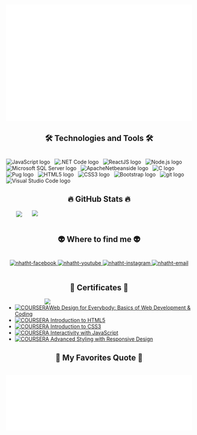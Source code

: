 <!-- Trungquandev -->
<a href="#" target="_blank">
  <img src="svg/nhatht.svg" width="1200" alt="nhatht-official" />
</a>

<h2 align="center">🛠 Technologies and Tools 🛠</h2>
<br>
<!-- https://simpleicons.org/ -->
<span><img src="https://img.shields.io/badge/JavaScript-282C34?logo=javascript&logoColor=F7DF1E" alt="JavaScript logo" title="JavaScript" height="25" /></span>
&nbsp;
<span><img src="https://img.shields.io/badge/.NET-282C34?logo=dotnet&logoColor=#512BD4" alt=".NET Code logo" title=".NET Code" height="25" /></span>
&nbsp;
<span><img src="https://img.shields.io/badge/ReactJS-282C34?logo=react&logoColor=61DAFB" alt="ReactJS logo" title="ReactJS" height="25" /></span>
&nbsp;
<span><img src="https://img.shields.io/badge/Node.js-282C34?logo=node.js&logoColor=00F200" alt="Node.js logo" title="Node.js" height="25" /></span>
&nbsp;
<span><img src="https://img.shields.io/badge/Microsoft SQL Server-282C34?logo=microsoftsqlserver&logoColor=#CC2927" alt="Microsoft SQL Server logo" title="Microsoft SQL Server" height="25" /></span>
&nbsp;
<span><img src="https://img.shields.io/badge/Netbean-282C34?logo=apachenetbeanside&logoColor=#1B6AC6" alt="ApacheNetbeanside logo" title="ApacheNetbeanside" height="25" /></span>
&nbsp;
<span><img src="https://img.shields.io/badge/C-282C34?logo=c&logoColor=#A8B9CC" alt="C logo" title="C" height="25" /></span>
&nbsp;
<span><img src="https://img.shields.io/badge/Pug-282C34?logo=pug&logoColor=#A86454" alt="Pug logo" title="Pug" height="25" /></span>
&nbsp;
<span><img src="https://img.shields.io/badge/HTML5-282C34?logo=html5&logoColor=E34F26" alt="HTML5 logo" title="HTML5" height="25" /></span>
&nbsp;
<span><img src="https://img.shields.io/badge/CSS3-282C34?logo=css3&logoColor=1572B6" alt="CSS3 logo" title="CSS3" height="25" /></span>
&nbsp;
<span><img src="https://img.shields.io/badge/Bootstrap-282C34?logo=bootstrap&logoColor=7952B3" alt="Bootstrap logo" title="Bootstrap" height="25" /></span>
&nbsp;
<span><img src="https://img.shields.io/badge/git-282C34?logo=git&logoColor=F05032" alt="git logo" title="git" height="25" /></span>
&nbsp;
<span><img src="https://img.shields.io/badge/VS%20Code-282C34?logo=visual-studio-code&logoColor=007ACC" alt="Visual Studio Code logo" title="Visual Studio Code" height="25" /></span>
&nbsp;

<br>
<h2 align="center">🔥 GitHub Stats 🔥</h2>
<!-- https://github.com/anuraghazra/github-readme-stats -->
<div align=center>
  <a href="#" title="nhatht">
    <img width="315" align="center" src="https://github-readme-stats.vercel.app/api/top-langs/?username=nhatht&hide=c%23,powershell,Mathematica,Ruby,Objective-C,Objective-C%2b%2b,Cuda&title_color=61dafb&text_color=ffffff&icon_color=61dafb&bg_color=20232a&langs_count=8&layout=compact&border_color=61dafb&hide_border=true" />
  </a>
  <a href="#" title="nhatht">
    <img align="right" width="434" src="https://github-readme-stats.vercel.app/api?username=nhatht&show_icons=true&theme=react&border_color=61dafb&hide_border=true" />
  </a>
</div>

<br>
<h2 align="center">👽 Where to find me 👽</h2>
<br>
<!-- https://icons8.com -->
<div align="center">
  <a href="https://www.facebook.com/nhatht.02/" target="blank">
    <img src="https://img.icons8.com/bubbles/100/000000/facebook-new.png" alt="nhatht-facebook" />
  </a>
  <a href="https://www.youtube.com/@trinhnhatho5729/about" target="blank">
    <img src="https://img.icons8.com/bubbles/100/000000/youtube-squared.png" alt="nhatht-youtube" />
  </a>
  <a href="https://www.instagram.com/hotrinhnhat/" target="blank">
    <img src="https://img.icons8.com/bubbles/100/000000/instagram.png" alt="nhatht-instagram" />
  </a>
  <a href="mailto:nhatht.02@gmail.com" target="top">
    <img src="https://img.icons8.com/bubbles/100/000000/apple-mail.png" alt="nhatht-email" />
  </a>
</div>

<br>
<h2 align="center">🏅 Certificates 🏅</h2>

<img align="right" width="400" src="https://github.githubassets.com/images/modules/profile/profile-joined-github.svg">

- [![COURSERA](https://img.shields.io/badge/-COURSERA-green)Web Design for Everybody: Basics of Web Development & Coding](https://www.coursera.org/account/accomplishments/specialization/certificate/29PMHPW7VQFZ)
- [![COURSERA](https://img.shields.io/badge/-COURSERA-green) Introduction to HTML5](https://www.coursera.org/account/accomplishments/certificate/6GZQLKA6CKES)
- [![COURSERA](https://img.shields.io/badge/-COURSERA-green) Introduction to CSS3](https://www.coursera.org/account/accomplishments/certificate/J4W7WXAG4PGN)
- [![COURSERA](https://img.shields.io/badge/-COURSERA-green) Interactivity with JavaScript](https://www.coursera.org/account/accomplishments/certificate/S96Q3BSHNYHF)
- [![COURSERA](https://img.shields.io/badge/-COURSERA-green) Advanced Styling with Responsive Design](https://www.coursera.org/account/accomplishments/certificate/757BT8Q88Q95)
<h2 align="center">📑 My Favorites Quote 📑</h2>
<br>
<a href="#" target="_blank">
  <img src="svg/nhatht-quotes.svg" width="846" height="150" alt="nhatht-official" />
</a>

